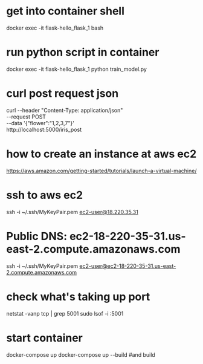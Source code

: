 # get into container shell
docker exec -it flask-hello_flask_1 bash

# run python script in container
docker exec -it flask-hello_flask_1 python train_model.py

# curl post request json
curl --header "Content-Type: application/json" \
  --request POST \
  --data '{"flower":"1,2,3,7"}' \
  http://localhost:5000/iris_post

  # how to create an instance at aws ec2
  https://aws.amazon.com/getting-started/tutorials/launch-a-virtual-machine/

  # ssh to aws ec2
ssh -i ~/.ssh/MyKeyPair.pem ec2-user@18.220.35.31
# Public DNS: ec2-18-220-35-31.us-east-2.compute.amazonaws.com
ssh -i ~/.ssh/MyKeyPair.pem ec2-user@ec2-18-220-35-31.us-east-2.compute.amazonaws.com

# check what's taking up port
netstat -vanp tcp | grep 5001
sudo lsof -i :5001

# start container
docker-compose up
docker-compose up --build #and build
